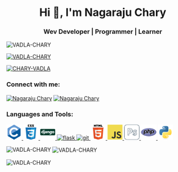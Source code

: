 <h1 align="center">Hi 👋, I'm Nagaraju Chary</h1>
<h3 align="center">Wev Developer | Programmer |  Learner</h3>

<p align="left"> <img src="https://komarev.com/ghpvc/?username=VADLA-CHARY&label=Profile%20views&color=0e75b6&style=flat" alt="VADLA-CHARY" /> </p>

<p align="left"> <a href="https://github.com/ryo-ma/github-profile-trophy"><img src="https://github-profile-trophy.vercel.app/?username=VADLA-CHARY" alt="VADLA-CHARY" /></a> </p>

<p align="left"> <a href="" target="blank"><img src="https://img.shields.io/twitter/follow/CHARYVADLA?logo=twitter&style=for-the-badge" alt="CHARY-VADLA" /></a> </p>

<h3 align="left">Connect with me:</h3>
<p align="left">

<a href="www.linkedin.com/in/nagarajuchary" target="blank"><img align="center" src="https://cdn.jsdelivr.net/npm/simple-icons@3.0.1/icons/linkedin.svg" alt="Nagaraju Chary" height="30" width="40" /></a>
<a href="https://www.instagram.com/chary_vadla2002/" target="blank"><img align="center" src="https://cdn.jsdelivr.net/npm/simple-icons@3.0.1/icons/instagram.svg" alt="Nagaraju Chary" height="30" width="40" /></a>
</p>

<h3 align="left">Languages and Tools:</h3>
<p align="left"> 
<a href="https://www.cprogramming.com/" target="_blank"> <img src="https://raw.githubusercontent.com/devicons/devicon/master/icons/c/c-original.svg" alt="c" width="40" height="40"/> </a> <a href="https://www.w3schools.com/css/" target="_blank"> <img src="https://raw.githubusercontent.com/devicons/devicon/master/icons/css3/css3-original-wordmark.svg" alt="css3" width="40" height="40"/> </a> <a href="https://www.djangoproject.com/" target="_blank"> <img src="https://raw.githubusercontent.com/devicons/devicon/master/icons/django/django-original.svg" alt="django" width="40" height="40"/> </a> <a href="https://flask.palletsprojects.com/" target="_blank"> <img src="https://www.vectorlogo.zone/logos/pocoo_flask/pocoo_flask-icon.svg" alt="flask" width="40" height="40"/> </a> <a href="https://git-scm.com/" target="_blank"> <img src="https://www.vectorlogo.zone/logos/git-scm/git-scm-icon.svg" alt="git" width="40" height="40"/> </a> <a href="https://www.w3.org/html/" target="_blank"> <img src="https://raw.githubusercontent.com/devicons/devicon/master/icons/html5/html5-original-wordmark.svg" alt="html5" width="40" height="40"/> </a> <a href="https://developer.mozilla.org/en-US/docs/Web/JavaScript" target="_blank"> <img src="https://raw.githubusercontent.com/devicons/devicon/master/icons/javascript/javascript-original.svg" alt="javascript" width="40" height="40"/> </a> <a href="https://www.photoshop.com/en" target="_blank"> <img src="https://raw.githubusercontent.com/devicons/devicon/master/icons/photoshop/photoshop-line.svg" alt="photoshop" width="40" height="40"/> </a> <a href="https://www.php.net" target="_blank"> <img src="https://raw.githubusercontent.com/devicons/devicon/master/icons/php/php-original.svg" alt="php" width="40" height="40"/> </a> <a href="https://www.python.org" target="_blank"> <img src="https://raw.githubusercontent.com/devicons/devicon/master/icons/python/python-original.svg" alt="python" width="40" height="40"/> </a> </p>

<p><img align="left" src="https://github-readme-stats.vercel.app/api/top-langs?username=VADLA-CHARY&show_icons=true&locale=en&layout=compact" alt="VADLA-CHARY" /></p>

<p>&nbsp;<img align="center" src="https://github-readme-stats.vercel.app/api?username=VADLA-CHARY&show_icons=true&locale=en" alt="VADLA-CHARY" /></p>

<p><img align="center" src="https://github-readme-streak-stats.herokuapp.com/?user=VADLA-CHARY&" alt="VADLA-CHARY" /></p>


